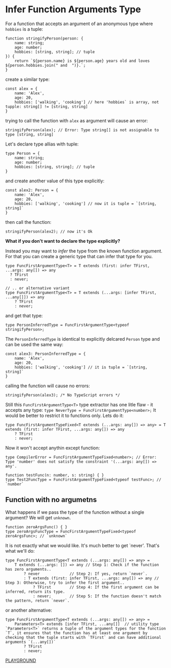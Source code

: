 # Infer Function Arguments Type

For a function that accepts an argument of an anonymous type where `hobbies` is a tuple:
```TS
function stringifyPerson(person: {
    name: string;
    age: number;
    hobbies: [string, string]; // tuple
}) {
    return `${person.name} is ${person.age} years old and loves ${person.hobbies.join(" and  ")}.`;
}
```
create a similar type:
```TS
const alex = {
    name: 'Alex',
    age: 20,
    hobbies: ['walking', 'cooking'] // here 'hobbies` is array, not tupple: string[] != [string, string]
}
```
trying to call the function with `alex` as argument will cause an error:
```TS
stringifyPerson(alex); // Error: Type string[] is not assignable to type [string, string]
```
Let's declare type allias with tuple:
```TS
type Person = {
    name: string;
    age: number;
    hobbies: [string, string]; // tuple
}
```
and create another value of this type explicitly:
```TS
const alex2: Person = {
    name: 'Alex',
    age: 20,
    hobbies: ['walking', 'cooking'] // now it is tuple = `[string, string]`
}
```
then call the function:
```TS
stringifyPerson(alex2); // now it's Ok
```

**What if you don't want to declare the type explicitly?** 

Instead you may want to *infer* the type from the known function argument. For that you can create a generic type that can infer that type for you.

```TS
type FuncFirstArgumentType<T> = T extends (first: infer TFirst, ...args: any[]) => any
  ? TFirst
  : never;

// .. or alternative variant
type FuncFirstArgumentType<T> = T extends (...args: [infer TFirst, ...any[]]) => any
    ? TFirst
    : never;
```
and get that type:
```TS
type PersonInferredType = FuncFirstArgumentType<typeof stringifyPerson>;
```
The `PersonInferredType` is identical to explicitly delcared `Person` type and can be used the same way:
```TS
const alex3: PersonInferredType = {
    name: 'Alex',
    age: 20,
    hobbies: ['walking', 'cooking'] // it is tuple = `[string, string]`
}
```
calling the function will cause no errors:
```TS
stringifyPerson(alex3); /* No TypeScript errors */ 
```

Still this `FuncFirstArgumentType<T>` type extractor has one litle flaw - it accepts any type:
`type NeverType = FuncFirstArgumentType<number>;`
It would be better to restrict it to functions only. Lets do it:
```
type FuncFirstArgumentTypeFixed<T extends (...args: any[]) => any> = T extends (first: infer TFirst, ...args: any[]) => any
    ? TFirst
    : never;
```

Now it won't accept anythin except function:
```
type CompilerError = FuncFirstArgumentTypeFixed<number>; // Error: Type 'number' does not satisfy the constraint '(...args: any[]) => any'.
```
```
function testFunc(n: number, s: string) { }
type Test2FuncType = FuncFirstArgumentTypeFixed<typeof testFunc>; // `number`
```

## Function with no argumetns
What happens if we pass the type of the function without a single argument?
 We will get `unknown`.
```
function zeroArgsFunc() { }
type zeroArgsFuncType = FuncFirstArgumentTypeFixed<typeof zeroArgsFunc>; // `unknown`
```
It is not exactly what we would like. It's much better to get `never'. 
That's what we'll do:
```
type FuncFirstArgumentType<T extends (...args: any[]) => any> = 
    T extends (...args: []) => any // Step 1: Check if the function has zero arguments..
        ? never             // Step 2: If yes, return `never`.
        : T extends (first: infer TFirst, ...args: any[]) => any // Step 3: Otherwise, try to infer the first argument..
            ? TFirst        // Step 4: If the first argument can be inferred, return its type.
            : never;        // Step 5: If the function doesn't match the pattern, return `never`.
```
or another alternative:
```
type FuncFirstArgumentType<T extends (...args: any[]) => any> = 
    Parameters<T> extends [infer TFirst, ...any[]]  // utility type `Parameters<T>` returns a tuple of the argument types for the function `T`, it ensures that the function has at least one argument by checking that the tuple starts with `TFirst` and can have additional arguments `(...any[])`
        ? TFirst 
        : never;
```

[PLAYGROUND](https://www.typescriptlang.org/play/?#code/PTAEEFQMwVwOwMYBcCWB7OokAsCGTRcEEBTAByQGdDNcAnAcxgFsS4C0oaaMBPZtDGpJeZEqADu2EnXHY0AIwUoS1FNVxYYZADYkAXAChDsRKgyhKSOijgMUUXgAUZlDAAoxdN3H2gA3oagwaBwuKx+VjZ2ANxBIbgMBqEsCjJxIaDySiqUfgDaUbYMADSW1sUAujGgIFq6JIYAvgCUAfHBskgwdJgABgAk-l4+AHRhrE2g6qBDIxijiSRTvCT01Gg6ACY0OzpoAG6qs8OuC9nKqqMAVmi27gBEu8EPLU2jfXFNxnUIsvjiTSUFDMFA6ehYUQGYwIDBWQh6AAeoAAvO1MhNkgBycBIrElDqEJJ+ABMAAYCZkLrkCliJLgdABrYr40BY2FoZl2LGVWpgaSyNnU1R9aYaOh0XC8MpwNAEbpkBqRCp2fK8gCEaMKKtK5WiDEqzR+YGsvGKWDQoAQDJ0WGk0HgyHQmAkKBwCJIyNw4qYrHYkjBtutQkBmBkdDQdCMhiKdgczjOcHcDM9LRqdQAKlC9cU1WLQnLCJRgQwwgo9BbIWJQNr9WVYwbjaAADIkJBY6hbEgIcGCkTVm0ob0B90KvTR-viFzeCxowIY8LJBsZBLElLMNJ0FfBYV5GsN+s66p8+p6I2GOq4OA7P5rJChuUCwiMFhsDhcHAzSegT26FAIN0dF4aNYTgeEU0REk-GnHxUXREJMT8HE8UpVdknJVCd0US493yOkGS5BhWXZNBORZXk6llCRpgIL9tArNE+lrYpD31So+nPOocDYK0bTtcRTCdDBowbeMYI8CCSTTE8qJojtQAAeUZJsAHU8ForheEEUAtgwLECHpf0kEtW8AR-RE-wA+UoQAflAABJMD71wHYtJgUBmClSQr3lS1bCgGR+KrASI2YILGSozBBPMWgXz9JBRlAAAxSM7XwUA3N4zBTPvQhQCSOAZH-YK0oIa1MH8wKcHS78oFStzRmMb8ksdJKUG8JBwDit8szEAAeDMAD44Izcz72vah3CgdqrD8Sq6FADM2o6spRjW+gGD3K9eDVNoUWG7b4jspaZqQeI-EKo4tybK8diSeV1OCids3EuBHICiUSC2XrxDRFrEGWqwut9HqoT6ydOBzONHFewa4gvMAM3tV73vDL6fvzFAu3Yf8GUrX8dH-QDeB0kgdGtWQdlekrbqy0A0lAEMdm4yxF284CYThAgIIAZmgxNUc+77sznQlELZXFPXxQkllJClCV3Wl6SZFkyhIsjuQosA3XzMdftAJiDyhg0OO+BHeJ0Qm7CC6LnQDS3eJDAsfwlSM8mMUSYcTZMkR56TgAAKlAAA5S0foAZT+FAKBdiNvFAAOwCAA)
